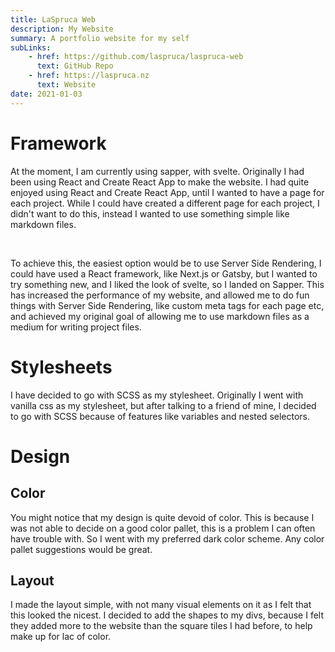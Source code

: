 ```yaml
---
title: LaSpruca Web
description: My Website
summary: A portfolio website for my self
subLinks:
    - href: https://github.com/laspruca/laspruca-web
      text: GitHub Repo
    - href: https://laspruca.nz
      text: Website 
date: 2021-01-03
---
```

# Framework
At the moment, I am currently using sapper, with svelte. Originally I had been using React and Create React App
to make the website. I had quite enjoyed using React and Create React App, until I wanted to have a page for
each project. While I could have created a different page for each project, I didn't want to do this, instead
I wanted to use something simple like markdown files.

<br />

To achieve this, the easiest option would be to use Server Side Rendering, I could have used a React framework, like 
Next.js or Gatsby, but I wanted to try something new, and I liked the look of svelte, so I landed on Sapper. This has
increased the performance of my website, and allowed me to do fun things with Server Side Rendering, like custom meta
tags for each page etc, and achieved my original goal of allowing me to use markdown files as a medium for writing
project files.

# Stylesheets
I have decided to go with SCSS as my stylesheet. Originally I went with vanilla css as my stylesheet, but after
talking to a friend of mine, I decided to go with SCSS because of features like variables and nested selectors.

# Design

## Color
You might notice that my design is quite devoid of color. This is because I was not able to decide on a good color 
pallet, this is a problem I can often have trouble with. So I went with my preferred dark color scheme. Any color pallet
suggestions would be great.   

## Layout
I made the layout simple, with not many visual elements on it as I felt that this looked the nicest. I decided to add
the shapes to my divs, because I felt they added more to the website than the square tiles I had before, to help make
up for lac of color.
